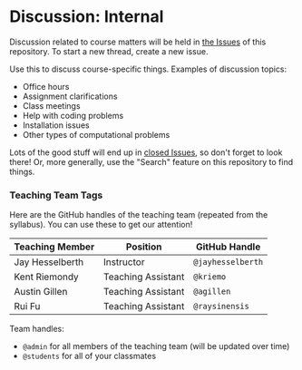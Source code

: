 # Discussion: Internal

Discussion related to course matters will be held in [the Issues](https://github.com/IDPT7801/Discussion/issues) of this repository. To start a new thread, create a new issue. 

Use this to discuss course-specific things. Examples of discussion topics:

- Office hours
- Assignment clarifications
- Class meetings
- Help with coding problems
- Installation issues
- Other types of computational problems

Lots of the good stuff will end up in [closed Issues](https://github.com/STAT545-UBC/Discussion/issues?q=is%3Aissue+is%3Aclosed), so don't forget to look there! Or, more generally, use the "Search" feature on this repository to find things.

### Teaching Team Tags

Here are the GitHub handles of the teaching team (repeated from the syllabus). You can use these to get our attention!

| Teaching Member | Position | GitHub Handle | 
|-----------------|----------|---------|
| Jay Hesselberth   | Instructor | `@jayhesselberth` | 
| Kent Riemondy           | Teaching Assistant | `@kriemo` |
| Austin Gillen | Teaching Assistant | `@agillen` |
| Rui Fu       | Teaching Assistant | `@raysinensis` |

Team handles:

- `@admin` for all members of the teaching team (will be updated over time)
- `@students` for all of your classmates
